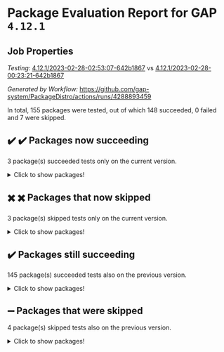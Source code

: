 # Package Evaluation Report for GAP `4.12.1`

## Job Properties

*Testing:* [4.12.1/2023-02-28-02:53:07-642b1867](https://github.com/gap-system/PackageDistro/blob/data/reports/4.12.1/2023-02-28-02:53:07-642b1867) vs [4.12.1/2023-02-28-00:23:21-642b1867](https://github.com/gap-system/PackageDistro/blob/data/reports/4.12.1/2023-02-28-00:23:21-642b1867)

*Generated by Workflow:* https://github.com/gap-system/PackageDistro/actions/runs/4288893459

In total, 155 packages were tested, out of which 148 succeeded, 0 failed and 7 were skipped.

## :heavy_check_mark: :heavy_check_mark: Packages now succeeding

3 package(s) succeeded tests only on the current version.
<details><summary>Click to show packages!</summary>

- autodoc 2022.10.20 [(success)](https://github.com/gap-system/PackageDistro/actions/runs/4288893459/jobs/7471545034) vs autodoc 2022.10.20 [(skipped)](https://github.com/gap-system/PackageDistro/actions/runs/4287942643/jobs/7469597430)
- jupyterkernel 1.5.0 [(success)](https://github.com/gap-system/PackageDistro/actions/runs/4288893459/jobs/7471552668) vs jupyterkernel 1.5.0 [(skipped)](https://github.com/gap-system/PackageDistro/actions/runs/4287942643/jobs/7469609724)
- tomlib 1.2.9 [(success)](https://github.com/gap-system/PackageDistro/actions/runs/4288893459/jobs/7471559022) vs tomlib 1.2.9 [(skipped)](https://github.com/gap-system/PackageDistro/actions/runs/4287942643/jobs/7469620021)
</details>

## :heavy_multiplication_x: :heavy_multiplication_x: Packages that now skipped

3 package(s) skipped tests only on the current version.
<details><summary>Click to show packages!</summary>

- francy 1.2.5 [(skipped)](https://github.com/gap-system/PackageDistro/actions/runs/4288893459/jobs/7471548948) vs francy 1.2.5 [(success)](https://github.com/gap-system/PackageDistro/actions/runs/4287942643/jobs/7469604055)
- laguna 3.9.6 [(skipped)](https://github.com/gap-system/PackageDistro/actions/runs/4288893459/jobs/7471553126) vs laguna 3.9.6 [(success)](https://github.com/gap-system/PackageDistro/actions/runs/4287942643/jobs/7469610387)
- repndecomp 1.3.0 [(skipped)](https://github.com/gap-system/PackageDistro/actions/runs/4288893459/jobs/7471556703) vs repndecomp 1.3.0 [(success)](https://github.com/gap-system/PackageDistro/actions/runs/4287942643/jobs/7469616283)
</details>

## :heavy_check_mark: Packages still succeeding

145 package(s) succeeded tests also on the previous version.
<details><summary>Click to show packages!</summary>

- 4ti2interface 2023.02-02 [(success)](https://github.com/gap-system/PackageDistro/actions/runs/4288893459/jobs/7471544374)
- ace 5.6.2 [(success)](https://github.com/gap-system/PackageDistro/actions/runs/4288893459/jobs/7471544485)
- aclib 1.3.2 [(success)](https://github.com/gap-system/PackageDistro/actions/runs/4288893459/jobs/7471544621)
- agt 0.3.1 [(success)](https://github.com/gap-system/PackageDistro/actions/runs/4288893459/jobs/7471544717)
- alnuth 3.2.1 [(success)](https://github.com/gap-system/PackageDistro/actions/runs/4288893459/jobs/7471544814)
- anupq 3.3.0 [(success)](https://github.com/gap-system/PackageDistro/actions/runs/4288893459/jobs/7471544894)
- atlasrep 2.1.6 [(success)](https://github.com/gap-system/PackageDistro/actions/runs/4288893459/jobs/7471544965)
- automata 1.15 [(success)](https://github.com/gap-system/PackageDistro/actions/runs/4288893459/jobs/7471545124)
- automgrp 1.3.2 [(success)](https://github.com/gap-system/PackageDistro/actions/runs/4288893459/jobs/7471545228)
- autpgrp 1.11 [(success)](https://github.com/gap-system/PackageDistro/actions/runs/4288893459/jobs/7471545346)
- cap 2023.02-09 [(success)](https://github.com/gap-system/PackageDistro/actions/runs/4288893459/jobs/7471545459)
- caratinterface 2.3.4 [(success)](https://github.com/gap-system/PackageDistro/actions/runs/4288893459/jobs/7471545542)
- cddinterface 2022.11.01 [(success)](https://github.com/gap-system/PackageDistro/actions/runs/4288893459/jobs/7471545627)
- circle 1.6.6 [(success)](https://github.com/gap-system/PackageDistro/actions/runs/4288893459/jobs/7471545712)
- classicpres 1.22 [(success)](https://github.com/gap-system/PackageDistro/actions/runs/4288893459/jobs/7471545775)
- cohomolo 1.6.11 [(success)](https://github.com/gap-system/PackageDistro/actions/runs/4288893459/jobs/7471545845)
- congruence 1.2.5 [(success)](https://github.com/gap-system/PackageDistro/actions/runs/4288893459/jobs/7471545935)
- corelg 1.56 [(success)](https://github.com/gap-system/PackageDistro/actions/runs/4288893459/jobs/7471546009)
- crime 1.6 [(success)](https://github.com/gap-system/PackageDistro/actions/runs/4288893459/jobs/7471546087)
- crisp 1.4.6 [(success)](https://github.com/gap-system/PackageDistro/actions/runs/4288893459/jobs/7471546162)
- crypting 0.10.4 [(success)](https://github.com/gap-system/PackageDistro/actions/runs/4288893459/jobs/7471546231)
- cryst 4.1.25 [(success)](https://github.com/gap-system/PackageDistro/actions/runs/4288893459/jobs/7471546310)
- crystcat 1.1.10 [(success)](https://github.com/gap-system/PackageDistro/actions/runs/4288893459/jobs/7471546381)
- ctbllib 1.3.4 [(success)](https://github.com/gap-system/PackageDistro/actions/runs/4288893459/jobs/7471546441)
- cubefree 1.19 [(success)](https://github.com/gap-system/PackageDistro/actions/runs/4288893459/jobs/7471546531)
- curlinterface 2.3.1 [(success)](https://github.com/gap-system/PackageDistro/actions/runs/4288893459/jobs/7471546606)
- cvec 2.7.6 [(success)](https://github.com/gap-system/PackageDistro/actions/runs/4288893459/jobs/7471546706)
- datastructures 0.3.0 [(success)](https://github.com/gap-system/PackageDistro/actions/runs/4288893459/jobs/7471546795)
- deepthought 1.0.6 [(success)](https://github.com/gap-system/PackageDistro/actions/runs/4288893459/jobs/7471546968)
- design 1.8 [(success)](https://github.com/gap-system/PackageDistro/actions/runs/4288893459/jobs/7471547087)
- difsets 2.3.1 [(success)](https://github.com/gap-system/PackageDistro/actions/runs/4288893459/jobs/7471547213)
- digraphs 1.6.1 [(success)](https://github.com/gap-system/PackageDistro/actions/runs/4288893459/jobs/7471547352)
- edim 1.3.6 [(success)](https://github.com/gap-system/PackageDistro/actions/runs/4288893459/jobs/7471547507)
- example 4.3.4 [(success)](https://github.com/gap-system/PackageDistro/actions/runs/4288893459/jobs/7471547629)
- examplesforhomalg 2023.02-02 [(success)](https://github.com/gap-system/PackageDistro/actions/runs/4288893459/jobs/7471547727)
- factint 1.6.3 [(success)](https://github.com/gap-system/PackageDistro/actions/runs/4288893459/jobs/7471547874)
- ferret 1.0.9 [(success)](https://github.com/gap-system/PackageDistro/actions/runs/4288893459/jobs/7471548036)
- fga 1.4.0 [(success)](https://github.com/gap-system/PackageDistro/actions/runs/4288893459/jobs/7471548159)
- fining 1.5.5 [(success)](https://github.com/gap-system/PackageDistro/actions/runs/4288893459/jobs/7471548259)
- float 1.0.3 [(success)](https://github.com/gap-system/PackageDistro/actions/runs/4288893459/jobs/7471548368)
- format 1.4.3 [(success)](https://github.com/gap-system/PackageDistro/actions/runs/4288893459/jobs/7471548495)
- forms 1.2.9 [(success)](https://github.com/gap-system/PackageDistro/actions/runs/4288893459/jobs/7471548598)
- fplsa 1.2.6 [(success)](https://github.com/gap-system/PackageDistro/actions/runs/4288893459/jobs/7471548737)
- fr 2.4.12 [(success)](https://github.com/gap-system/PackageDistro/actions/runs/4288893459/jobs/7471548847)
- fwtree 1.3 [(success)](https://github.com/gap-system/PackageDistro/actions/runs/4288893459/jobs/7471549065)
- gapdoc 1.6.6 [(success)](https://github.com/gap-system/PackageDistro/actions/runs/4288893459/jobs/7471549183)
- gauss 2023.02-02 [(success)](https://github.com/gap-system/PackageDistro/actions/runs/4288893459/jobs/7471549312)
- gaussforhomalg 2023.02-02 [(success)](https://github.com/gap-system/PackageDistro/actions/runs/4288893459/jobs/7471549468)
- gbnp 1.0.5 [(success)](https://github.com/gap-system/PackageDistro/actions/runs/4288893459/jobs/7471549610)
- generalizedmorphismsforcap 2023.01-01 [(success)](https://github.com/gap-system/PackageDistro/actions/runs/4288893459/jobs/7471549854)
- genss 1.6.8 [(success)](https://github.com/gap-system/PackageDistro/actions/runs/4288893459/jobs/7471550010)
- gradedmodules 2023.02-02 [(success)](https://github.com/gap-system/PackageDistro/actions/runs/4288893459/jobs/7471550167)
- gradedringforhomalg 2023.02-02 [(success)](https://github.com/gap-system/PackageDistro/actions/runs/4288893459/jobs/7471550307)
- grape 4.9.0 [(success)](https://github.com/gap-system/PackageDistro/actions/runs/4288893459/jobs/7471550466)
- groupoids 1.73 [(success)](https://github.com/gap-system/PackageDistro/actions/runs/4288893459/jobs/7471550612)
- grpconst 2.6.4 [(success)](https://github.com/gap-system/PackageDistro/actions/runs/4288893459/jobs/7471550775)
- guarana 0.96.3 [(success)](https://github.com/gap-system/PackageDistro/actions/runs/4288893459/jobs/7471550892)
- guava 3.18 [(success)](https://github.com/gap-system/PackageDistro/actions/runs/4288893459/jobs/7471551006)
- hap 1.53 [(success)](https://github.com/gap-system/PackageDistro/actions/runs/4288893459/jobs/7471551100)
- hapcryst 0.1.15 [(success)](https://github.com/gap-system/PackageDistro/actions/runs/4288893459/jobs/7471551281)
- hecke 1.5.3 [(success)](https://github.com/gap-system/PackageDistro/actions/runs/4288893459/jobs/7471551374)
- help 3.5 [(success)](https://github.com/gap-system/PackageDistro/actions/runs/4288893459/jobs/7471551520)
- homalg 2023.02-03 [(success)](https://github.com/gap-system/PackageDistro/actions/runs/4288893459/jobs/7471551621)
- homalgtocas 2023.02-02 [(success)](https://github.com/gap-system/PackageDistro/actions/runs/4288893459/jobs/7471551718)
- idrel 2.45 [(success)](https://github.com/gap-system/PackageDistro/actions/runs/4288893459/jobs/7471551823)
- images 1.3.1 [(success)](https://github.com/gap-system/PackageDistro/actions/runs/4288893459/jobs/7471551947)
- intpic 0.3.0 [(success)](https://github.com/gap-system/PackageDistro/actions/runs/4288893459/jobs/7471552048)
- io 4.8.1 [(success)](https://github.com/gap-system/PackageDistro/actions/runs/4288893459/jobs/7471552175)
- io_forhomalg 2023.02-02 [(success)](https://github.com/gap-system/PackageDistro/actions/runs/4288893459/jobs/7471552266)
- irredsol 1.4.4 [(success)](https://github.com/gap-system/PackageDistro/actions/runs/4288893459/jobs/7471552369)
- json 2.1.1 [(success)](https://github.com/gap-system/PackageDistro/actions/runs/4288893459/jobs/7471552499)
- jupyterviz 1.5.6 [(success)](https://github.com/gap-system/PackageDistro/actions/runs/4288893459/jobs/7471552782)
- kan 1.35 [(success)](https://github.com/gap-system/PackageDistro/actions/runs/4288893459/jobs/7471552928)
- kbmag 1.5.11 [(success)](https://github.com/gap-system/PackageDistro/actions/runs/4288893459/jobs/7471553029)
- liealgdb 2.2.1 [(success)](https://github.com/gap-system/PackageDistro/actions/runs/4288893459/jobs/7471553218)
- liepring 2.8 [(success)](https://github.com/gap-system/PackageDistro/actions/runs/4288893459/jobs/7471553317)
- liering 2.4.2 [(success)](https://github.com/gap-system/PackageDistro/actions/runs/4288893459/jobs/7471553431)
- linearalgebraforcap 2023.02-03 [(success)](https://github.com/gap-system/PackageDistro/actions/runs/4288893459/jobs/7471553527)
- localizeringforhomalg 2023.02-02 [(success)](https://github.com/gap-system/PackageDistro/actions/runs/4288893459/jobs/7471553600)
- loops 3.4.3 [(success)](https://github.com/gap-system/PackageDistro/actions/runs/4288893459/jobs/7471553720)
- lpres 1.0.3 [(success)](https://github.com/gap-system/PackageDistro/actions/runs/4288893459/jobs/7471553840)
- majoranaalgebras 1.5.1 [(success)](https://github.com/gap-system/PackageDistro/actions/runs/4288893459/jobs/7471553953)
- mapclass 1.4.6 [(success)](https://github.com/gap-system/PackageDistro/actions/runs/4288893459/jobs/7471554038)
- matgrp 0.70 [(success)](https://github.com/gap-system/PackageDistro/actions/runs/4288893459/jobs/7471554137)
- matricesforhomalg 2023.02-02 [(success)](https://github.com/gap-system/PackageDistro/actions/runs/4288893459/jobs/7471554216)
- modisom 2.5.4 [(success)](https://github.com/gap-system/PackageDistro/actions/runs/4288893459/jobs/7471554308)
- modulepresentationsforcap 2023.02-01 [(success)](https://github.com/gap-system/PackageDistro/actions/runs/4288893459/jobs/7471554413)
- modules 2023.02-02 [(success)](https://github.com/gap-system/PackageDistro/actions/runs/4288893459/jobs/7471554505)
- monoidalcategories 2023.02-04 [(success)](https://github.com/gap-system/PackageDistro/actions/runs/4288893459/jobs/7471554634)
- nconvex 2022.09-01 [(success)](https://github.com/gap-system/PackageDistro/actions/runs/4288893459/jobs/7471554742)
- nilmat 1.4.2 [(success)](https://github.com/gap-system/PackageDistro/actions/runs/4288893459/jobs/7471554826)
- nock 1.5 [(success)](https://github.com/gap-system/PackageDistro/actions/runs/4288893459/jobs/7471554938)
- normalizinterface 1.3.5 [(success)](https://github.com/gap-system/PackageDistro/actions/runs/4288893459/jobs/7471555069)
- nq 2.5.9 [(success)](https://github.com/gap-system/PackageDistro/actions/runs/4288893459/jobs/7471555158)
- numericalsgps 1.3.1 [(success)](https://github.com/gap-system/PackageDistro/actions/runs/4288893459/jobs/7471555244)
- openmath 11.5.3 [(success)](https://github.com/gap-system/PackageDistro/actions/runs/4288893459/jobs/7471555352)
- orb 4.9.0 [(success)](https://github.com/gap-system/PackageDistro/actions/runs/4288893459/jobs/7471555451)
- packagemanager 1.4.0 [(success)](https://github.com/gap-system/PackageDistro/actions/runs/4288893459/jobs/7471555531)
- patternclass 2.4.3 [(success)](https://github.com/gap-system/PackageDistro/actions/runs/4288893459/jobs/7471555629)
- permut 2.0.4 [(success)](https://github.com/gap-system/PackageDistro/actions/runs/4288893459/jobs/7471555725)
- polenta 1.3.10 [(success)](https://github.com/gap-system/PackageDistro/actions/runs/4288893459/jobs/7471555836)
- polymaking 0.8.6 [(success)](https://github.com/gap-system/PackageDistro/actions/runs/4288893459/jobs/7471555916)
- primgrp 3.4.4 [(success)](https://github.com/gap-system/PackageDistro/actions/runs/4288893459/jobs/7471556002)
- profiling 2.5.2 [(success)](https://github.com/gap-system/PackageDistro/actions/runs/4288893459/jobs/7471556095)
- qpa 1.34 [(success)](https://github.com/gap-system/PackageDistro/actions/runs/4288893459/jobs/7471556189)
- quagroup 1.8.3 [(success)](https://github.com/gap-system/PackageDistro/actions/runs/4288893459/jobs/7471556275)
- radiroot 2.9 [(success)](https://github.com/gap-system/PackageDistro/actions/runs/4288893459/jobs/7471556366)
- rcwa 4.7.1 [(success)](https://github.com/gap-system/PackageDistro/actions/runs/4288893459/jobs/7471556452)
- rds 1.8 [(success)](https://github.com/gap-system/PackageDistro/actions/runs/4288893459/jobs/7471556539)
- recog 1.4.2 [(success)](https://github.com/gap-system/PackageDistro/actions/runs/4288893459/jobs/7471556623)
- repsn 3.1.0 [(success)](https://github.com/gap-system/PackageDistro/actions/runs/4288893459/jobs/7471556791)
- resclasses 4.7.3 [(success)](https://github.com/gap-system/PackageDistro/actions/runs/4288893459/jobs/7471556883)
- ringsforhomalg 2023.02-03 [(success)](https://github.com/gap-system/PackageDistro/actions/runs/4288893459/jobs/7471557016)
- sco 2023.02-02 [(success)](https://github.com/gap-system/PackageDistro/actions/runs/4288893459/jobs/7471557108)
- scscp 2.4.1 [(success)](https://github.com/gap-system/PackageDistro/actions/runs/4288893459/jobs/7471557193)
- semigroups 5.2.0 [(success)](https://github.com/gap-system/PackageDistro/actions/runs/4288893459/jobs/7471557329)
- sglppow 2.3 [(success)](https://github.com/gap-system/PackageDistro/actions/runs/4288893459/jobs/7471557447)
- sgpviz 0.999.5 [(success)](https://github.com/gap-system/PackageDistro/actions/runs/4288893459/jobs/7471557558)
- simpcomp 2.1.14 [(success)](https://github.com/gap-system/PackageDistro/actions/runs/4288893459/jobs/7471557669)
- singular 2023.02.09 [(success)](https://github.com/gap-system/PackageDistro/actions/runs/4288893459/jobs/7471557767)
- sl2reps 1.1 [(success)](https://github.com/gap-system/PackageDistro/actions/runs/4288893459/jobs/7471557906)
- sla 1.5.3 [(success)](https://github.com/gap-system/PackageDistro/actions/runs/4288893459/jobs/7471558052)
- smallgrp 1.5.2 [(success)](https://github.com/gap-system/PackageDistro/actions/runs/4288893459/jobs/7471558163)
- smallsemi 0.6.13 [(success)](https://github.com/gap-system/PackageDistro/actions/runs/4288893459/jobs/7471558250)
- sonata 2.9.6 [(success)](https://github.com/gap-system/PackageDistro/actions/runs/4288893459/jobs/7471558367)
- sophus 1.27 [(success)](https://github.com/gap-system/PackageDistro/actions/runs/4288893459/jobs/7471558457)
- spinsym 1.5.2 [(success)](https://github.com/gap-system/PackageDistro/actions/runs/4288893459/jobs/7471558607)
- standardff 0.9.4 [(success)](https://github.com/gap-system/PackageDistro/actions/runs/4288893459/jobs/7471558712)
- symbcompcc 1.3.2 [(success)](https://github.com/gap-system/PackageDistro/actions/runs/4288893459/jobs/7471558820)
- thelma 1.3 [(success)](https://github.com/gap-system/PackageDistro/actions/runs/4288893459/jobs/7471558934)
- toolsforhomalg 2023.02-04 [(success)](https://github.com/gap-system/PackageDistro/actions/runs/4288893459/jobs/7471559121)
- toric 1.9.5 [(success)](https://github.com/gap-system/PackageDistro/actions/runs/4288893459/jobs/7471559221)
- toricvarieties 2022.07.13 [(success)](https://github.com/gap-system/PackageDistro/actions/runs/4288893459/jobs/7471559313)
- transgrp 3.6.3 [(success)](https://github.com/gap-system/PackageDistro/actions/runs/4288893459/jobs/7471559416)
- ugaly 4.0.3 [(success)](https://github.com/gap-system/PackageDistro/actions/runs/4288893459/jobs/7471559515)
- unipot 1.5 [(success)](https://github.com/gap-system/PackageDistro/actions/runs/4288893459/jobs/7471559597)
- unitlib 4.2.0 [(success)](https://github.com/gap-system/PackageDistro/actions/runs/4288893459/jobs/7471559705)
- utils 0.82 [(success)](https://github.com/gap-system/PackageDistro/actions/runs/4288893459/jobs/7471559800)
- uuid 0.7 [(success)](https://github.com/gap-system/PackageDistro/actions/runs/4288893459/jobs/7471559883)
- walrus 0.9991 [(success)](https://github.com/gap-system/PackageDistro/actions/runs/4288893459/jobs/7471559956)
- wedderga 4.10.3 [(success)](https://github.com/gap-system/PackageDistro/actions/runs/4288893459/jobs/7471560054)
- xmod 2.91 [(success)](https://github.com/gap-system/PackageDistro/actions/runs/4288893459/jobs/7471560131)
- xmodalg 1.23 [(success)](https://github.com/gap-system/PackageDistro/actions/runs/4288893459/jobs/7471560218)
- yangbaxter 0.10.3 [(success)](https://github.com/gap-system/PackageDistro/actions/runs/4288893459/jobs/7471560328)
- zeromqinterface 0.14 [(success)](https://github.com/gap-system/PackageDistro/actions/runs/4288893459/jobs/7471560418)
</details>

## :heavy_minus_sign: Packages that were skipped

4 package(s) skipped tests also on the previous version.
<details><summary>Click to show packages!</summary>

- browse 1.8.20 [(skipped)](https://github.com/gap-system/PackageDistro/actions/runs/4288893459/jobs/7471383302)
- itc 1.5.1 [(skipped)](https://github.com/gap-system/PackageDistro/actions/runs/4288893459/jobs/7471383302)
- polycyclic 2.16 [(skipped)](https://github.com/gap-system/PackageDistro/actions/runs/4288893459/jobs/7471383302)
- xgap 4.31 [(skipped)](https://github.com/gap-system/PackageDistro/actions/runs/4288893459/jobs/7471383302)
</details>


